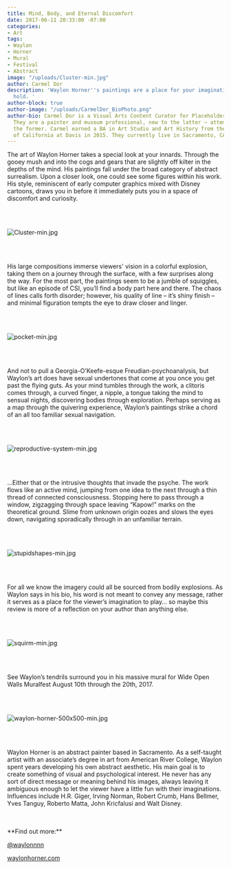 ```yaml
---
title: Mind, Body, and Eternal Discomfort
date: 2017-06-11 20:33:00 -07:00
categories:
- Art
tags:
- Waylon
- Horner
- Mural
- Festival
- Abstract
image: "/uploads/Cluster-min.jpg"
author: Carmel Dor
description: 'Waylon Horner''s paintings are a place for your imagination to take
  hold. '
author-block: true
author-image: "/uploads/CarmelDor_BioPhoto.png"
author-bio: Carmel Dor is a Visual Arts Content Curator for Placeholder Magazine.
  They are a painter and museum professional, new to the latter – attempting to navigate
  the former. Carmel earned a BA in Art Studio and Art History from the University
  of California at Davis in 2015. They currently live in Sacramento, CA.
---
```


The art of Waylon Horner takes a special look at your innards. Through the gooey mush and into the cogs and gears that are slightly off kilter in the depths of the mind. His paintings fall under the broad category of abstract surrealism. Upon a closer look, one could see some figures within his work. His style, reminiscent of early computer graphics mixed with Disney cartoons, draws you in before it immediately puts you in a space of discomfort and curiosity.

<br>
<br>

![Cluster-min.jpg](/uploads/Cluster-min.jpg)

<br>
<br>

His large compositions immerse viewers' vision in a colorful explosion, taking them on a journey through the surface, with a few surprises along the way. For the most part, the paintings seem to be a jumble of squiggles, but like an episode of CSI, you’ll find a body part here and there. The chaos of lines calls forth disorder; however, his quality of line – it’s shiny finish – and minimal figuration tempts the eye to draw closer and linger. 

<br>
<br>

![pocket-min.jpg](/uploads/pocket-min.jpg)

<br>
<br>

And not to pull a Georgia-O’Keefe-esque Freudian-psychoanalysis, but Waylon’s art does have sexual undertones that come at you once you get past the flying guts. As your mind tumbles through the work, a clitoris comes through, a curved finger, a nipple, a tongue taking the mind to sensual nights, discovering bodies through exploration. Perhaps serving as a map through the quivering experience, Waylon’s paintings strike a chord of an all too familiar sexual navigation. 

<br>
<br>

![reproductive-system-min.jpg](/uploads/reproductive-system-min.jpg)

<br>
<br>

...Either that or the intrusive thoughts that invade the psyche. The work flows like an active mind, jumping from one idea to the next through a thin thread of connected consciousness. Stopping here to pass through a window, zigzagging through space leaving “Kapow!” marks on the theoretical ground. Slime from unknown origin oozes and slows the eyes down, navigating sporadically through in an unfamiliar terrain. 

<br>
<br>

![stupidshapes-min.jpg](/uploads/stupidshapes-min.jpg)

<br>
<br>

For all we know the imagery could all be sourced from bodily explosions. As Waylon says in his bio, his word is not meant to convey any message, rather it serves as a place for the viewer’s imagination to play… so maybe this review is more of a reflection on your author than anything else. 

<br>
<br>

![squirm-min.jpg](/uploads/squirm-min.jpg)

<br>
<br>

See Waylon’s tendrils surround you in his massive mural for Wide Open Walls Muralfest August 10th through the 20th, 2017.

<br>
<br>

![waylon-horner-500x500-min.jpg](/uploads/waylon-horner-500x500-min.jpg)

<br>
<br>

Waylon Horner is an abstract painter based in Sacramento. As a self-taught artist with an associate’s degree in art from American River College, Waylon spent years developing his own abstract aesthetic. His main goal is to create something of visual and psychological interest. He never has any sort of direct message or meaning behind his images, always leaving it ambiguous enough to let the viewer have a little fun with their imaginations. Influences include H.R. Giger, Irving Norman, Robert Crumb, Hans Bellmer, Yves Tanguy, Roberto Matta, John Kricfalusi and Walt Disney.


<br>
<br>
**Find out more:**

[@waylonnnn](https://www.instagram.com/waylonnnn/?hl=en)

[waylonhorner.com](http://waylonhorner.com/)

